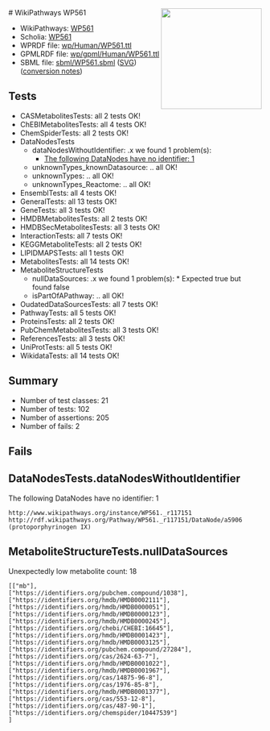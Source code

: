 <img style="float: right; width: 200px" src="../logo.png" />
# WikiPathways WP561

* WikiPathways: [WP561](https://identifiers.org/wikipathways:WP561)
* Scholia: [WP561](https://scholia.toolforge.org/wikipathways/WP561)
* WPRDF file: [wp/Human/WP561.ttl](../wp/Human/WP561.ttl)
* GPMLRDF file: [wp/gpml/Human/WP561.ttl](../wp/gpml/Human/WP561.ttl)
* SBML file: [sbml/WP561.sbml](../sbml/WP561.sbml) ([SVG](../sbml/WP561.svg)) ([conversion notes](../sbml/WP561.txt))

## Tests
* CASMetabolitesTests: all 2 tests OK!
* ChEBIMetabolitesTests: all 4 tests OK!
* ChemSpiderTests: all 2 tests OK!
* DataNodesTests
    * dataNodesWithoutIdentifier: .x we found 1 problem(s):
        * [The following DataNodes have no identifier: 1](#d2d32fa0)
    * unknownTypes_knownDatasource: .. all OK!
    * unknownTypes: .. all OK!
    * unknownTypes_Reactome: .. all OK!
* EnsemblTests: all 4 tests OK!
* GeneralTests: all 13 tests OK!
* GeneTests: all 3 tests OK!
* HMDBMetabolitesTests: all 2 tests OK!
* HMDBSecMetabolitesTests: all 3 tests OK!
* InteractionTests: all 7 tests OK!
* KEGGMetaboliteTests: all 2 tests OK!
* LIPIDMAPSTests: all 1 tests OK!
* MetabolitesTests: all 14 tests OK!
* MetaboliteStructureTests
    * nullDataSources: .x we found 1 problem(s):
            * Expected true but found false
    * isPartOfAPathway: .. all OK!
* OudatedDataSourcesTests: all 7 tests OK!
* PathwayTests: all 5 tests OK!
* ProteinsTests: all 2 tests OK!
* PubChemMetabolitesTests: all 3 tests OK!
* ReferencesTests: all 3 tests OK!
* UniProtTests: all 5 tests OK!
* WikidataTests: all 14 tests OK!


## Summary

* Number of test classes: 21
* Number of tests: 102
* Number of assertions: 205
* Number of fails: 2

## Fails

<a name="d2d32fa0" />

## DataNodesTests.dataNodesWithoutIdentifier

The following DataNodes have no identifier: 1
```
http://www.wikipathways.org/instance/WP561._r117151 http://rdf.wikipathways.org/Pathway/WP561._r117151/DataNode/a5906 (protoporphyrinogen IX)
```

<a name="91904191" />

## MetaboliteStructureTests.nullDataSources

Unexpectedly low metabolite count: 18
```
[["mb"],
["https://identifiers.org/pubchem.compound/1038"],
["https://identifiers.org/hmdb/HMDB0002111"],
["https://identifiers.org/hmdb/HMDB0000051"],
["https://identifiers.org/hmdb/HMDB0000123"],
["https://identifiers.org/hmdb/HMDB0000245"],
["https://identifiers.org/chebi/CHEBI:16645"],
["https://identifiers.org/hmdb/HMDB0001423"],
["https://identifiers.org/hmdb/HMDB0003125"],
["https://identifiers.org/pubchem.compound/27284"],
["https://identifiers.org/cas/2624-63-7"],
["https://identifiers.org/hmdb/HMDB0001022"],
["https://identifiers.org/hmdb/HMDB0001967"],
["https://identifiers.org/cas/14875-96-8"],
["https://identifiers.org/cas/1976-85-8"],
["https://identifiers.org/hmdb/HMDB0001377"],
["https://identifiers.org/cas/553-12-8"],
["https://identifiers.org/cas/487-90-1"],
["https://identifiers.org/chemspider/10447539"]
]
```

